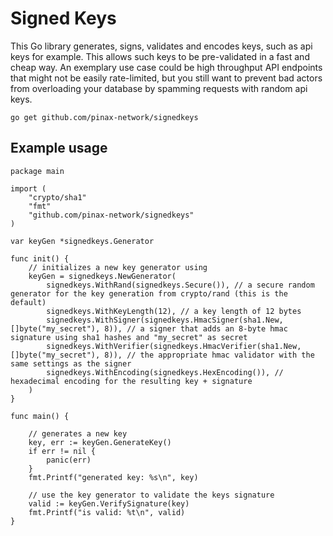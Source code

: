 # Signed Keys

This Go library generates, signs, validates and encodes keys, such as api keys for example. This allows such keys to be 
pre-validated in a fast and cheap way. An exemplary use case could be high throughput API endpoints that might not
be easily rate-limited, but you still want to prevent bad actors from overloading your database by spamming requests
with random api keys.

```
go get github.com/pinax-network/signedkeys
```

## Example usage

```golang
package main

import (
	"crypto/sha1"
	"fmt"
	"github.com/pinax-network/signedkeys"
)

var keyGen *signedkeys.Generator

func init() {
	// initializes a new key generator using
	keyGen = signedkeys.NewGenerator(
		signedkeys.WithRand(signedkeys.Secure()), // a secure random generator for the key generation from crypto/rand (this is the default)
		signedkeys.WithKeyLength(12), // a key length of 12 bytes
		signedkeys.WithSigner(signedkeys.HmacSigner(sha1.New, []byte("my_secret"), 8)), // a signer that adds an 8-byte hmac signature using sha1 hashes and "my_secret" as secret
		signedkeys.WithVerifier(signedkeys.HmacVerifier(sha1.New, []byte("my_secret"), 8)), // the appropriate hmac validator with the same settings as the signer
		signedkeys.WithEncoding(signedkeys.HexEncoding()), // hexadecimal encoding for the resulting key + signature
	)
}

func main() {

	// generates a new key
	key, err := keyGen.GenerateKey()
	if err != nil {
		panic(err)
	}
	fmt.Printf("generated key: %s\n", key)

	// use the key generator to validate the keys signature
	valid := keyGen.VerifySignature(key)
	fmt.Printf("is valid: %t\n", valid)
}
```
